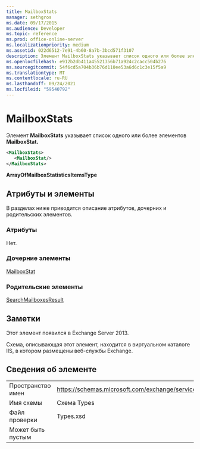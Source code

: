 ```yaml
---
title: MailboxStats
manager: sethgros
ms.date: 09/17/2015
ms.audience: Developer
ms.topic: reference
ms.prod: office-online-server
ms.localizationpriority: medium
ms.assetid: 022d6512-7e91-4b60-8a7b-3bcd571f3107
description: Элемент MailboxStats указывает список одного или более элементов MailboxStat.
ms.openlocfilehash: e912b2db411a45521356b71a924c2cacc504b276
ms.sourcegitcommit: 54f6cd5a704b36b76d110ee53a6d6c1c3e15f5a9
ms.translationtype: MT
ms.contentlocale: ru-RU
ms.lasthandoff: 09/24/2021
ms.locfileid: "59540792"
---
```

# <a name="mailboxstats"></a>MailboxStats

Элемент **MailboxStats** указывает список одного или более элементов **MailboxStat.** 
  
```XML
<MailboxStats>
   <MailboxStat/>
</MailboxStats>
```

**ArrayOfMailboxStatisticsItemsType**

## <a name="attributes-and-elements"></a>Атрибуты и элементы

В разделах ниже приводится описание атрибутов, дочерних и родительских элементов.
  
### <a name="attributes"></a>Атрибуты

Нет.
  
### <a name="child-elements"></a>Дочерние элементы

[MailboxStat](mailboxstat.md)
  
### <a name="parent-elements"></a>Родительские элементы

[SearchMailboxesResult](searchmailboxesresult.md)
  
## <a name="remarks"></a>Заметки

Этот элемент появился в Exchange Server 2013.
  
Схема, описывающая этот элемент, находится в виртуальном каталоге IIS, в котором размещены веб-службы Exchange.
  
## <a name="element-information"></a>Сведения об элементе

|||
|:-----|:-----|
|Пространство имен  <br/> |https://schemas.microsoft.com/exchange/services/2006/types  <br/> |
|Имя схемы  <br/> |Схема Types  <br/> |
|Файл проверки  <br/> |Types.xsd  <br/> |
|Может быть пустым  <br/> ||
   

